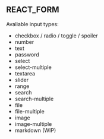 ## REACT_FORM

Avaliable input types:

- checkbox / radio / toggle / spoiler
- number
- text
- password
- select
- select-multiple
- textarea
- slider
- range
- search
- search-multiple
- file
- file-multiple
- image
- image-multiple
- markdown (WIP)
